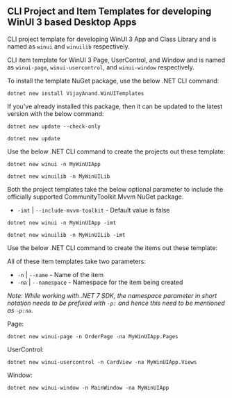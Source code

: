 ## CLI Project and Item Templates for developing WinUI 3 based Desktop Apps

CLI project template for developing WinUI 3 App and Class Library and is named as `winui` and `winuilib` respectively.

CLI item template for WinUI 3 Page, UserControl, and Window and is named as `winui-page`, `winui-usercontrol`, and `winui-window` respectively.

To install the template NuGet package, use the below .NET CLI command:

```shell
dotnet new install VijayAnand.WinUITemplates
```

If you've already installed this package, then it can be updated to the latest version with the below command:

```shell
dotnet new update --check-only
```
```shell
dotnet new update
```

Use the below .NET CLI command to create the projects out these template:

```shell
dotnet new winui -n MyWinUIApp
```

```shell
dotnet new winuilib -n MyWinUILib
```

Both the project templates take the below optional parameter to include the officially supported CommunityToolkit.Mvvm NuGet package.

* `-imt` | `--include-mvvm-toolkit` - Default value is false

```shell
dotnet new winui -n MyWinUIApp -imt
```

```shell
dotnet new winuilib -n MyWinUILib -imt
```

Use the below .NET CLI command to create the items out these template:

All of these item templates take two parameters:

* `-n` | `--name` - Name of the item
* `-na` | `--namespace` - Namespace for the item being created

*Note: While working with .NET 7 SDK, the namespace parameter in short notation needs to be prefixed with `-p:` and hence this need to be mentioned as `-p:na`.*

Page:
```shell
dotnet new winui-page -n OrderPage -na MyWinUIApp.Pages
```

UserControl:
```shell
dotnet new winui-usercontrol -n CardView -na MyWinUIApp.Views
```

Window:
```shell
dotnet new winui-window -n MainWindow -na MyWinUIApp
```
